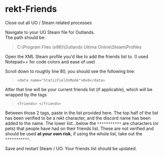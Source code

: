 # rekt-Friends
Close out all UO / Steam related processes

Navigate to your UO Steam file for Outlands.  
The path should be:
> C:\Program Files (x86)\Outlands Ultima Online\Steam\Profiles

Open the XML Steam profile you'd like to add the friends list to. (I used Notepad++ for code colors and ease of use)

Scroll down to roughly line 80, you should see the following line:
> ```<data name="StaticFieldsMode">0x0</data>```
  
After that line will be your current friends list (if applicable), which will be wrapped by the tags 
> ```<friends> </friends>```

Between those 2 tags, paste in the list provided here.  The top half of the list has been verified to be a rekt character, and the discord name has been added to the name.  The lower list...below the ```***********``` are characters (or pets) that people have had on their friends list.  These are not verified and should be used __**at your own risk**__, if using the whole list, take out the ```***********```.

Save and restart Steam / UO.  Your friends list should be updated.
